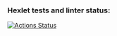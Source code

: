 ### Hexlet tests and linter status:
[![Actions Status](https://github.com/onceup/frontend-project-lvl1/workflows/hexlet-check/badge.svg)](https://github.com/onceup/frontend-project-lvl1/actions)